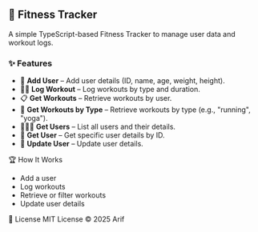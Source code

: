 

## 🚀 **Fitness Tracker**  

A simple TypeScript-based Fitness Tracker to manage user data and workout logs.  

### ✨ **Features**  
- 👤 **Add User** – Add user details (ID, name, age, weight, height).  
- 🏋️‍♂️ **Log Workout** – Log workouts by type and duration.  
- 📋 **Get Workouts** – Retrieve workouts by user.  
- 🔎 **Get Workouts by Type** – Retrieve workouts by type (e.g., "running", "yoga").  
- 🧑‍🤝‍🧑 **Get Users** – List all users and their details.  
- 📂 **Get User** – Get specific user details by ID.  
- 🔄 **Update User** – Update user details.  

🏆 How It Works
 - Add a user
 - Log workouts
 - Retrieve or filter workouts
 - Update user details


📄 License
MIT License © 2025 Arif

